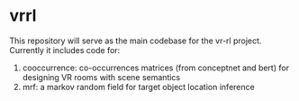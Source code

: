 # vrrl
 
This repository will serve as the main codebase for the vr-rl project. Currently it includes code for:

1. cooccurrence: co-occurrences matrices (from conceptnet and bert) for designing VR rooms with scene semantics
2. mrf: a markov random field for target object location inference
